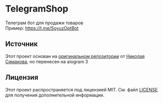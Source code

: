 # TelegramShop
Телеграм бот для продажи товаров  
Пример: https://t.me/SoyuzOptBot  

## Источник

Этот проект основан на [оригинальном репозитории](https://github.com/NikolaySimakov/Shop-bot) от 
[Николая Симакова](https://github.com/NikolaySimakov), но перенесен на aiogram 3

## Лицензия

Этот проект распространяется под лицензией MIT. См. файл [LICENSE](https://github.com/NikolaySimakov/Shop-bot/blob/master/LICENSE) для получения дополнительной информации.
